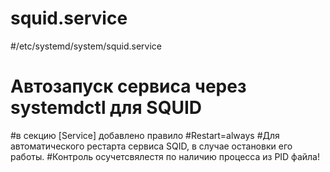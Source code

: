 # squid.service
#/etc/systemd/system/squid.service
# Автозапуск сервиса через systemdctl для SQUID
#в секцию [Service] добавлено правило
#Restart=always 
#Для автоматического рестарта сервиса SQID, в случае остановки его работы.
#Контроль осучетсвялестя по наличию процесса из PID файла!
